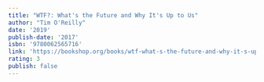 ```yaml
---
title: "WTF?: What's the Future and Why It's Up to Us"
author: "Tim O'Reilly"
date: '2019'
publish-date: '2017'
isbn: '9780062565716'
link: 'https://bookshop.org/books/wtf-what-s-the-future-and-why-it-s-up-to-us/9780062565716'
rating: 3
publish: false
---
```

